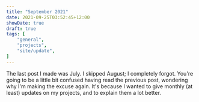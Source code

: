 ```yaml
---
title: "September 2021"
date: 2021-09-25T03:52:45+12:00
showDate: true
draft: true
tags: [
    "general", 
    "projects", 
    "site/update", 
]
---
```


The last post I made was July. I skipped August; I completely forgot. You're going to be a little bit confused having read the previous post, wondering why I'm making the excuse again. It's because I wanted to give monthly (at least) updates on my projects, and to explain them a lot better.